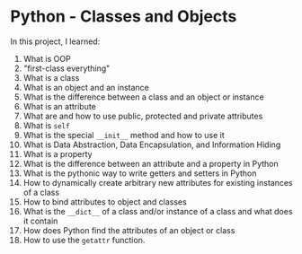 # Python - Classes and Objects  

In this project, I learned:

1. What is OOP
2. "first-class everything"
3. What is a class
4. What is an object and an instance
5. What is the difference between a class and an object or instance
6. What is an attribute
7. What are and how to use public, protected and private attributes
8. What is `self`
9. What is the special `__init__` method and how to use it
10. What is Data Abstraction, Data Encapsulation, and Information Hiding
11. What is a property
12. What is the difference between an attribute and a property in Python
13. What is the pythonic way to write getters and setters in Python
14. How to dynamically create arbitrary new attributes for existing instances of a class
15. How to bind attributes to object and classes
16. What is the `__dict__` of a class and/or instance of a class and what does it contain
17. How does Python find the attributes of an object or class
18. How to use the `getattr` function.
